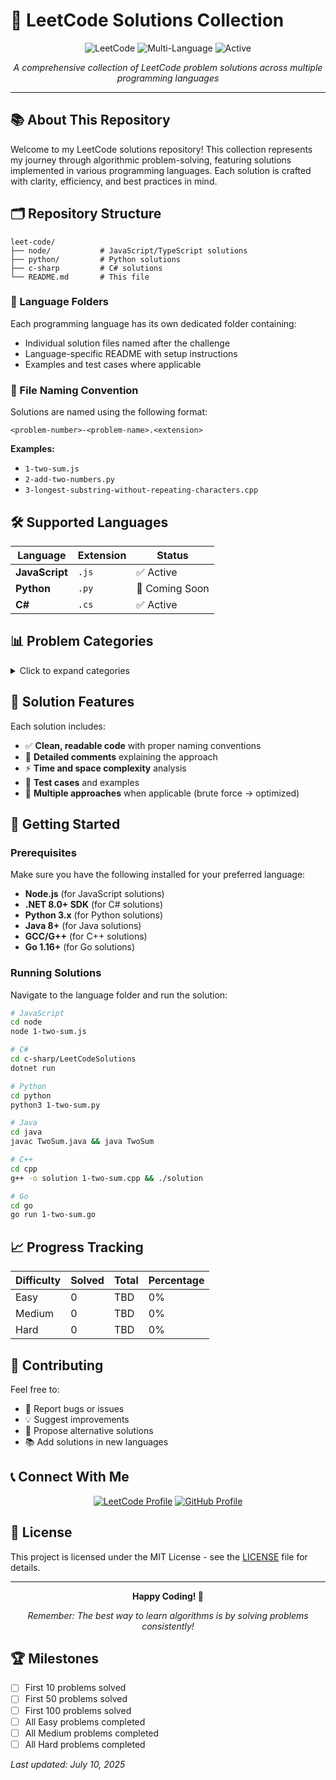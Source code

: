# 🚀 LeetCode Solutions Collection

<div align="center">
  <img src="https://img.shields.io/badge/LeetCode-FFA116?style=for-the-badge&logo=LeetCode&logoColor=black" alt="LeetCode">
  <img src="https://img.shields.io/badge/Solutions-Multi--Language-brightgreen?style=for-the-badge" alt="Multi-Language">
  <img src="https://img.shields.io/badge/Status-Active-success?style=for-the-badge" alt="Active">
</div>

<p align="center">
  <em>A comprehensive collection of LeetCode problem solutions across multiple programming languages</em>
</p>

---

## 📚 About This Repository

Welcome to my LeetCode solutions repository! This collection represents my journey through algorithmic problem-solving, featuring solutions implemented in various programming languages. Each solution is crafted with clarity, efficiency, and best practices in mind.

## 🗂️ Repository Structure

```
leet-code/
├── node/           # JavaScript/TypeScript solutions
├── python/         # Python solutions
├── c-sharp         # C# solutions
└── README.md       # This file
```

### 📁 Language Folders

Each programming language has its own dedicated folder containing:
- Individual solution files named after the challenge
- Language-specific README with setup instructions
- Examples and test cases where applicable

### 📄 File Naming Convention

Solutions are named using the following format:
```
<problem-number>-<problem-name>.<extension>
```

**Examples:**
- `1-two-sum.js`
- `2-add-two-numbers.py`
- `3-longest-substring-without-repeating-characters.cpp`

## 🛠️ Supported Languages

| Language | Extension | Status |
|----------|-----------|--------|
| **JavaScript** | `.js` | ✅ Active |
| **Python** | `.py` | 🔄 Coming Soon |
| **C#** | `.cs` | ✅ Active |

## 📊 Problem Categories

<details>
<summary>Click to expand categories</summary>

- **Array & Strings** 🔢
- **Linked Lists** 🔗
- **Trees & Graphs** 🌳
- **Dynamic Programming** 💡
- **Backtracking** 🔄
- **Sorting & Searching** 🔍
- **Stack & Queue** 📚
- **Hash Tables** #️⃣
- **Two Pointers** 👥
- **Sliding Window** 🪟

</details>

## 🎯 Solution Features

Each solution includes:

- ✅ **Clean, readable code** with proper naming conventions
- 📝 **Detailed comments** explaining the approach
- ⚡ **Time and space complexity** analysis
- 🧪 **Test cases** and examples
- 🔄 **Multiple approaches** when applicable (brute force → optimized)

## 🚀 Getting Started

### Prerequisites

Make sure you have the following installed for your preferred language:

- **Node.js** (for JavaScript solutions)
- **.NET 8.0+ SDK** (for C# solutions)
- **Python 3.x** (for Python solutions)
- **Java 8+** (for Java solutions)
- **GCC/G++** (for C++ solutions)
- **Go 1.16+** (for Go solutions)

### Running Solutions

Navigate to the language folder and run the solution:

```bash
# JavaScript
cd node
node 1-two-sum.js

# C#
cd c-sharp/LeetCodeSolutions
dotnet run

# Python
cd python
python3 1-two-sum.py

# Java
cd java
javac TwoSum.java && java TwoSum

# C++
cd cpp
g++ -o solution 1-two-sum.cpp && ./solution

# Go
cd go
go run 1-two-sum.go
```

## 📈 Progress Tracking

| Difficulty | Solved | Total | Percentage |
|------------|--------|-------|------------|
| Easy       | 0      | TBD   | 0%        |
| Medium     | 0      | TBD   | 0%        |
| Hard       | 0      | TBD   | 0%        |

## 🤝 Contributing

Feel free to:
- 🐛 Report bugs or issues
- 💡 Suggest improvements
- 🔄 Propose alternative solutions
- 📚 Add solutions in new languages

## 📞 Connect With Me

<div align="center">
  <a href="https://leetcode.com/u/montagnani/"><img src="https://img.shields.io/badge/LeetCode-Profile-orange?style=for-the-badge&logo=leetcode" alt="LeetCode Profile"></a>
  <a href="https://github.com/FMontagnani"><img src="https://img.shields.io/badge/GitHub-Profile-black?style=for-the-badge&logo=github" alt="GitHub Profile"></a>
</div>

## 📜 License

This project is licensed under the MIT License - see the [LICENSE](LICENSE) file for details.

---

<div align="center">
  <p><strong>Happy Coding! 🎉</strong></p>
  <p><em>Remember: The best way to learn algorithms is by solving problems consistently!</em></p>
</div>

## 🏆 Milestones

- [ ] First 10 problems solved
- [ ] First 50 problems solved
- [ ] First 100 problems solved
- [ ] All Easy problems completed
- [ ] All Medium problems completed
- [ ] All Hard problems completed

*Last updated: July 10, 2025*